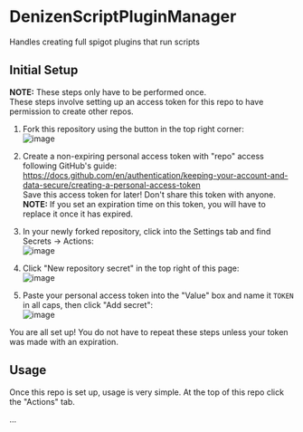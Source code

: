 # DenizenScriptPluginManager
Handles creating full spigot plugins that run scripts

## Initial Setup

**NOTE:** These steps only have to be performed once.  
These steps involve setting up an access token for this repo to have permission to create other repos.

1. Fork this repository using the button in the top right corner:  
![image](https://user-images.githubusercontent.com/29823405/156869754-1976f33e-5362-4bca-83e7-71f5a13f0e25.png)

2. Create a non-expiring personal access token with "repo" access following GitHub's guide:  
https://docs.github.com/en/authentication/keeping-your-account-and-data-secure/creating-a-personal-access-token  
Save this access token for later! Don't share this token with anyone.  
**NOTE:** If you set an expiration time on this token, you will have to replace it once it has expired.

3. In your newly forked repository, click into the Settings tab and find Secrets -> Actions:  
![image](https://user-images.githubusercontent.com/29823405/156869804-7d851861-063f-4855-86db-a4a83bdebfe7.png)

4. Click "New repository secret" in the top right of this page:  
![image](https://user-images.githubusercontent.com/29823405/156869953-30fd687c-02a5-4000-970c-762be657bdb4.png)

5. Paste your personal access token into the "Value" box and name it `TOKEN` in all caps, then click "Add secret":  
![image](https://user-images.githubusercontent.com/29823405/156871660-8d79388c-cb85-435c-ac7d-4dd42960319d.png)

You are all set up! You do not have to repeat these steps unless your token was made with an expiration.

## Usage

Once this repo is set up, usage is very simple. At the top of this repo click the "Actions" tab.

...